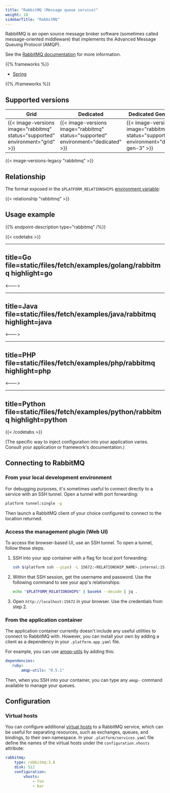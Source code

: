 ```yaml
---
title: "RabbitMQ (Message queue service)"
weight: 10
sidebarTitle: "RabbitMQ"
---
```


RabbitMQ is an open source message broker software (sometimes called message-oriented middleware) that implements the Advanced Message Queuing Protocol (AMQP).

See the [RabbitMQ documentation](http://www.rabbitmq.com/documentation.html) for more information.

{{% frameworks %}}

- [Spring](../../frameworks/spring.md#rabbitmq)

{{% /frameworks %}}

## Supported versions

| **Grid** | **Dedicated** | **Dedicated Generation 3** |
|----------------------------------|---------------|---------------|
|  {{< image-versions image="rabbitmq" status="supported" environment="grid" >}} | {{< image-versions image="rabbitmq" status="supported" environment="dedicated" >}} | {{< image-versions image="rabbitmq" status="supported" environment="dedicated-gen-3" >}} |

{{< image-versions-legacy "rabbitmq" >}}

## Relationship

The format exposed in the `$PLATFORM_RELATIONSHIPS` [environment variable](../../development/variables/use-variables.md#use-platformsh-provided-variables):

{{< relationship "rabbitmq" >}}

## Usage example

{{% endpoint-description type="rabbitmq" /%}}

{{< codetabs >}}

---
title=Go
file=static/files/fetch/examples/golang/rabbitmq
highlight=go
---

<--->

---
title=Java
file=static/files/fetch/examples/java/rabbitmq
highlight=java
---

<--->

---
title=PHP
file=static/files/fetch/examples/php/rabbitmq
highlight=php
---

<--->

---
title=Python
file=static/files/fetch/examples/python/rabbitmq
highlight=python
---

{{< /codetabs >}}

(The specific way to inject configuration into your application varies.
Consult your application or framework's documentation.)

## Connecting to RabbitMQ

### From your local development environment

For debugging purposes, it's sometimes useful to connect directly to a service with an SSH tunnel.
Open a tunnel with port forwarding:

```bash
platform tunnel:single -g
```

Then launch a RabbitMQ client of your choice configured to connect to the location returned.

### Access the management plugin  (Web UI)

To access the browser-based UI, use an SSH tunnel.
To open a tunnel, follow these steps.

1. SSH into your app container with a flag for local port forwarding:

   ```bash
   ssh $(platform ssh --pipe) -L 15672:<RELATIONSHIP_NAME>.internal:15672
   ```

2. Within that SSH session, get the username and password.
   Use the following command to see your app's relationships:

   ```bash
   echo "$PLATFORM_RELATIONSHIPS" | base64 --decode | jq .
   ```

3. Open `http://localhost:15672` in your browser.
   Use the credentials from step 2.

### From the application container

The application container currently doesn't include any useful utilities to connect to RabbitMQ with. However, you can install your own by adding a client as a dependency in your `.platform.app.yaml` file.

For example, you can use [amqp-utils](https://github.com/dougbarth/amqp-utils/) by adding this:

 ```yaml
dependencies:
    ruby:
        amqp-utils: "0.5.1"
```

Then, when you SSH into your container, you can type any `amqp-` command available to manage your queues.

## Configuration

### Virtual hosts

You can configure additional [virtual hosts](https://www.rabbitmq.com/vhosts.html) to a RabbitMQ service, which can be useful for separating resources, such as exchanges, queues, and bindings, to their own namespace. In your `.platform/services.yaml` file define the names of the virtual hosts under the `configuration.vhosts` attribute:

```yaml
rabbitmq:
    type: rabbitmq:3.8
    disk: 512
    configuration:
        vhosts:
            - foo
            - bar
```
